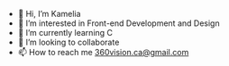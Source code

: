 - 👋 Hi, I’m Kamelia
- 👀 I’m interested in Front-end Development and Design
- 🌱 I’m currently learning C
- 💞️ I’m looking to collaborate
- 📫 How to reach me 360vision.ca@gmail.com

<!---
elyakm/elyakm is a ✨ special ✨ repository because its `README.md` (this file) appears on your GitHub profile.
You can click the Preview link to take a look at your changes.
--->
